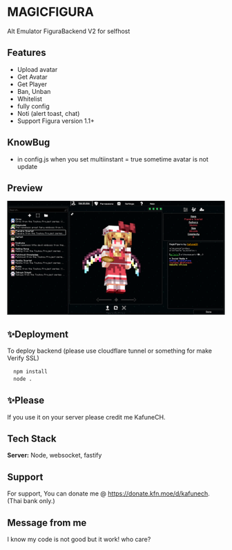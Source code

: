 # MAGICFIGURA
Alt Emulator FiguraBackend V2 for selfhost

## Features

- Upload avatar
- Get Avatar
- Get Player
- Ban, Unban
- Whitelist
- fully config
- Noti (alert toast, chat)
- Support Figura version 1.1+

## KnowBug

- in config.js when you set multiinstant = true sometime avatar is not update

## Preview

![img](./Previews/preview1.png)


## ✨Deployment

To deploy backend (please use cloudflare tunnel or something for make Verify SSL)

```bash
  npm install
  node .
```

## ✨Please

If you use it on your server please credit me KafuneCH.

## Tech Stack
**Server:** Node, websocket, fastify

## Support

For support, You can donate me @ https://donate.kfn.moe/d/kafunech. (Thai bank only.)

## Message from me

I know my code is not good but it work! who care?